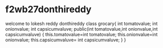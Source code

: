 # f2wb27donthireddy
welcome to lokesh reddy donthireddy
class grocary{
    int tomatovalue;
    int onionvalue;
    int capsicumvaluve;
    public(int tomatovalue,int onionvalue,int capsicumvaluve)
    {
        this.tomatovalue=int tomatovalue;
        this.onionvalue=int onionvalue;
        this.capsicumvaluve=  int capsicumvaluve;
    }
 }